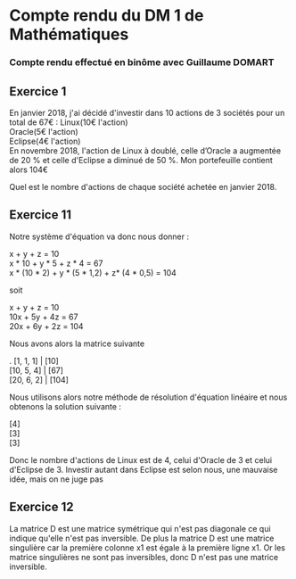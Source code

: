 # Compte rendu du DM 1 de Mathématiques
### Compte rendu effectué en binôme avec Guillaume DOMART

## Exercice 1
En janvier 2018, j'ai décidé d'investir dans 10 actions de 3 sociétés pour un total de 67€ :
Linux(10€ l'action)<br>
Oracle(5€ l'action)<br>
Eclipse(4€ l'action)<br>
En novembre 2018, l'action de Linux à doublé, celle d’Oracle a augmentée de 20 % et celle d'Eclipse a diminué de 50 %.
Mon portefeuille contient alors 104€

Quel est le nombre d'actions de chaque société achetée en janvier 2018.

## Exercice 11
Notre système d'équation va donc nous donner :

x + y + z = 10<br >
x * 10 + y * 5 + z * 4 = 67<br >
x * (10 * 2) + y * (5 * 1,2) + z* (4 * 0,5) = 104<br >

soit

x + y + z = 10<br >
10x + 5y + 4z = 67<br >
20x + 6y + 2z = 104<br >

Nous avons alors la matrice suivante

. [1, 1, 1] | [10] <br>
[10, 5, 4] | [67] <br>
[20, 6, 2] | [104]


Nous utilisons alors notre méthode de résolution d'équation linéaire et nous obtenons la solution suivante :

[4]<br >
[3]<br >
[3]<br >

Donc le nombre d'actions de Linux est de 4, celui d'Oracle de 3 et celui d'Eclipse de 3.
Investir autant dans Eclipse est selon nous, une mauvaise idée, mais on ne juge pas

## Exercice 12
La matrice D est une matrice symétrique qui n'est pas diagonale ce qui indique qu'elle n'est pas inversible.
De plus la matrice D est une matrice singulière car la première colonne x1 est égale à la première ligne x1.
Or les matrice singulières ne sont pas inversibles, donc D n'est pas une matrice inversible.

